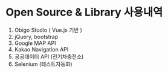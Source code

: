 # Open Source & Library 사용내역
1. Obigo Studio ( Vue.js 기반 )
2. jQuery, bootstrap
3. Google MAP API 
4. Kakao Navigation API
5. 공공데이터 API (전기차충전소)
6. Selenium (테스트자동화)
